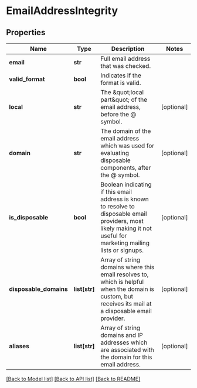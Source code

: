 # EmailAddressIntegrity

## Properties
Name | Type | Description | Notes
------------ | ------------- | ------------- | -------------
**email** | **str** | Full email address that was checked. | 
**valid_format** | **bool** | Indicates if the format is valid. | 
**local** | **str** | The \&quot;local part\&quot; of the email address, before the @ symbol. | [optional] 
**domain** | **str** | The domain of the email address which was used for evaluating disposable components, after the @ symbol. | [optional] 
**is_disposable** | **bool** | Boolean indicating if this email address is known to resolve to disposable email providers, most likely making it not useful for marketing mailing lists or signups. | [optional] 
**disposable_domains** | **list[str]** | Array of string domains where this email resolves to, which is helpful when the domain is custom, but receives its mail at a disposable email provider. | [optional] 
**aliases** | **list[str]** | Array of string domains and IP addresses which are associated with the domain for this email address. | [optional] 

[[Back to Model list]](../README.md#documentation-for-models) [[Back to API list]](../README.md#documentation-for-api-endpoints) [[Back to README]](../README.md)

